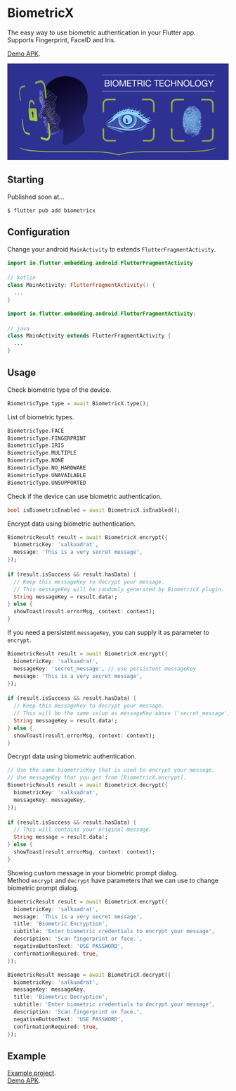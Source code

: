 # BiometricX

The easy way to use biometric authentication in your Flutter app.\
Supports Fingerprint, FaceID and Iris.

[Demo APK](https://github.com/salkuadrat/BiometricX/raw/master/BiometricX.apk).

![](biometric.png)

## Starting

Published soon at...

```
$ flutter pub add biometricx
```

## Configuration

Change your android `MainActivity` to extends `FlutterFragmentActivity`.

```kotlin
import io.flutter.embedding.android.FlutterFragmentActivity

// kotlin
class MainActivity: FlutterFragmentActivity() {
  ...
}
```

```java
import io.flutter.embedding.android.FlutterFragmentActivity;

// java
class MainActivity extends FlutterFragmentActivity {
  ...
}
```

## Usage

Check biometric type of the device.

```dart
BiometricType type = await BiometricX.type();
```

List of biometric types.

```dart
BiometricType.FACE
BiometricType.FINGERPRINT
BiometricType.IRIS
BiometricType.MULTIPLE
BiometricType.NONE
BiometricType.NO_HARDWARE
BiometricType.UNAVAILABLE
BiometricType.UNSUPPORTED
```

Check if the device can use biometric authentication.

```dart
bool isBiometricEnabled = await BiometricX.isEnabled();
```

Encrypt data using biometric authentication.

```dart
BiometricResult result = await BiometricX.encrypt({
  biometricKey: 'salkuadrat',
  message: 'This is a very secret message',
});

if (result.isSuccess && result.hasData) {
  // Keep this messageKey to decrypt your message.
  // This messageKey will be randomly generated by BiometricX plugin.
  String messageKey = result.data!;
} else {
  showToast(result.errorMsg, context: context);
}
```

If you need a persistent `messageKey`, you can supply it as parameter to `encrypt`.

```dart
BiometricResult result = await BiometricX.encrypt({
  biometricKey: 'salkuadrat',
  messageKey: 'secret_message', // use persistent messageKey
  message: 'This is a very secret message',
});

if (result.isSuccess && result.hasData) {
  // Keep this messageKey to decrypt your message.
  // This will be the same value as messageKey above ('secret_message')
  String messageKey = result.data!;
} else {
  showToast(result.errorMsg, context: context);
}
```

Decrypt data using biometric authentication.

```dart
// Use the same biometricKey that is used to encrypt your message.
// Use messageKey that you get from [BiometricX.encrypt].
BiometricResult result = await BiometricX.decrypt({
  biometricKey: 'salkuadrat',
  messageKey: messageKey,
});

if (result.isSuccess && result.hasData) {
  // This will contains your original message.
  String message = result.data!;
} else {
  showToast(result.errorMsg, context: context);
}
```

Showing custom message in your biometric prompt dialog.\
Method `encrypt` and `decrypt` have parameters that we can use to change biometric prompt dialog.

```dart
BiometricResult result = await BiometricX.encrypt({
  biometricKey: 'salkuadrat',
  message: 'This is a very secret message',
  title: 'Biometric Encryption',
  subtitle: 'Enter biometric credentials to encrypt your message',
  description: 'Scan fingerprint or face.',
  negativeButtonText: 'USE PASSWORD',
  confirmationRequired: true,
});
```

```dart
BiometricResult message = await BiometricX.decrypt({
  biometricKey: 'salkuadrat',
  messageKey: messageKey,
  title: 'Biometric Decryption',
  subtitle: 'Enter biometric credentials to decrypt your message',
  description: 'Scan fingerprint or face.',
  negativeButtonText: 'USE PASSWORD',
  confirmationRequired: true,
});
```

## Example

[Example project](example).\
[Demo APK](https://github.com/salkuadrat/BiometricX/raw/master/BiometricX.apk).